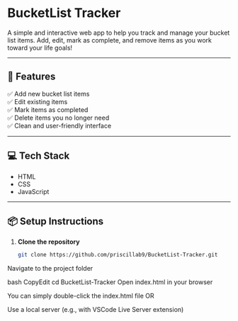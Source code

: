# BucketList Tracker

A simple and interactive web app to help you track and manage your bucket list items. Add, edit, mark as complete, and remove items as you work toward your life goals!

---

## 🌟 Features

✅ Add new bucket list items  
✅ Edit existing items  
✅ Mark items as completed  
✅ Delete items you no longer need  
✅ Clean and user-friendly interface

---

## 💻 Tech Stack

- HTML  
- CSS  
- JavaScript

---

## 📦 Setup Instructions

1. **Clone the repository**
   ```bash
   git clone https://github.com/priscillab9/BucketList-Tracker.git

Navigate to the project folder

bash
CopyEdit
cd BucketList-Tracker
Open index.html in your browser

You can simply double-click the index.html file
OR

Use a local server (e.g., with VSCode Live Server extension)
